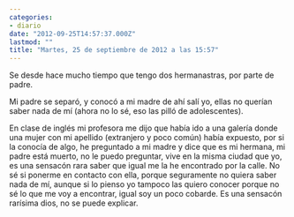 ```yaml
---
categories:
- diario
date: "2012-09-25T14:57:37.000Z"
lastmod: ""
title: "Martes, 25 de septiembre de 2012 a las 15:57"
---
```


Se desde hace mucho tiempo que tengo dos hermanastras, por parte de padre.


Mi padre se separó, y conocó a mi madre de ahí­ salí­ yo, ellas no querí­an saber nada de mí­ (ahora no lo sé, eso las pilló de adolescentes).

En clase de inglés mi profesora  me dijo que habí­a ido a una galerí­a donde una mujer con mi apellido (extranjero y poco común) habí­a expuesto, por si la conocí­a de algo, he preguntado a mi madre y dice que es mi hermana, mi padre está muerto, no le puedo preguntar, vive en la misma ciudad que yo, es una sensacón rara saber que igual me la he encontrado por la calle. No sé si ponerme en contacto con ella, porque seguramente no quiera saber nada de mí­, aunque si lo pienso yo tampoco las quiero conocer porque no sé lo que me voy a encontrar, igual soy un poco cobarde.  Es una sensacón rarí­sima dios, no se puede explicar.
